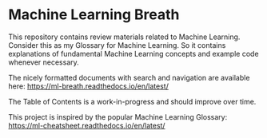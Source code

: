 # Machine Learning Breath

This repository contains review materials related to Machine Learning. Consider this as my Glossary for Machine Learning.
So it contains explanations of fundamental Machine Learning concepts and example code whenever necessary. 

The nicely formatted documents with search and navigation are available here: https://ml-breath.readthedocs.io/en/latest/

The Table of Contents is a work-in-progress and should improve over time.

This project is inspired by the popular Machine Learning Glossary: https://ml-cheatsheet.readthedocs.io/en/latest/

